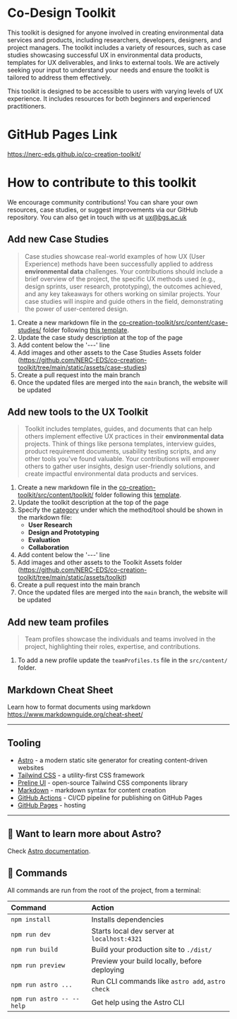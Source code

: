 # Co-Design Toolkit

This toolkit is designed for anyone involved in creating environmental data services and products, including researchers, developers, designers, and project managers. The toolkit includes a variety of resources, such as case studies showcasing successful UX in environmental data products, templates for UX deliverables, and links to external tools. We are actively seeking your input to understand your needs and ensure the toolkit is tailored to address them effectively.

This toolkit is designed to be accessible to users with varying levels of UX experience. It includes resources for both beginners and experienced practitioners.

# GitHub Pages Link

https://nerc-eds.github.io/co-creation-toolkit/

# How to contribute to this toolkit

We encourage community contributions! You can share your own resources, case studies, or suggest improvements via our GitHub repository. You can also get in touch with us at ux@bgs.ac.uk

## Add new Case Studies

> Case studies showcase real-world examples of how UX (User Experience) methods have been successfully applied to address **environmental data** challenges. Your contributions should include a brief overview of the project, the specific UX methods used (e.g., design sprints, user research, prototyping), the outcomes achieved, and any key takeaways for others working on similar projects. Your case studies will inspire and guide others in the field, demonstrating the power of user-centered design.

1. Create a new markdown file in the [co-creation-toolkit/src/content/case-studies/](https://github.com/NERC-EDS/co-creation-toolkit/tree/main/src/content/case-studies) folder following [this template](https://github.com/NERC-EDS/co-creation-toolkit/blob/main/src/content/templates/case-study.md).
2. Update the case study description at the top of the page
3. Add content below the '---' line
4. Add images and other assets to the Case Studies Assets folder (https://github.com/NERC-EDS/co-creation-toolkit/tree/main/static/assets/case-studies)
5. Create a pull request into the main branch
6. Once the updated files are merged into the `main` branch, the website will be updated

## Add new tools to the UX Toolkit

> Toolkit includes templates, guides, and documents that can help others implement effective UX practices in their **environmental data** projects. Think of things like persona templates, interview guides, product requirement documents, usability testing scripts, and any other tools you've found valuable. Your contributions will empower others to gather user insights, design user-friendly solutions, and create impactful environmental data products and services.

1. Create a new markdown file in the [co-creation-toolkit/src/content/toolkit/](https://github.com/NERC-EDS/co-creation-toolkit/tree/main/src/content/toolkit) folder following this [template](https://github.com/NERC-EDS/co-creation-toolkit/blob/main/src/content/templates/toolkit-method.md).
2. Update the toolkit description at the top of the page
3. Specify the [category](https://pautva.github.io/co-creation-toolkit/toolkit/) under which the method/tool should be shown in the markdown file: 
    * **User Research**
    * **Design and Prototyping**
    * **Evaluation**
    * **Collaboration**
4. Add content below the '---' line
5. Add images and other assets to the Toolkit Assets folder (https://github.com/NERC-EDS/co-creation-toolkit/tree/main/static/assets/toolkit)
6. Create a pull request into the main branch
7. Once the updated files are merged into the `main` branch, the website will be updated

## Add new team profiles

> Team profiles showcase the individuals and teams involved in the project, highlighting their roles, expertise, and contributions. 

1. To add a new profile update the `teamProfiles.ts` file in the `src/content/` folder.

## Markdown Cheat Sheet

Learn how to format documents using markdown https://www.markdownguide.org/cheat-sheet/

---

## Tooling

* [Astro](https://astro.build/) - a modern static site generator for creating content-driven websites
* [Tailwind CSS](https://tailwindcss.com/) - a utility-first CSS framework
* [Preline UI](https://preline.co/) - open-source Tailwind CSS components library 
* [Markdown](https://www.markdownguide.org/cheat-sheet/) - markdown syntax for content creation
* [GitHub Actions](https://docs.astro.build/en/guides/deploy/github/) - CI/CD pipeline for publishing on GitHub Pages
* [GitHub Pages](https://docs.github.com/en/pages/quickstart) - hosting

---

## 👀 Want to learn more about Astro?

Check [Astro documentation](https://docs.astro.build).

## 🧞 Commands

All commands are run from the root of the project, from a terminal:

| Command                   | Action                                           |
| :------------------------ | :----------------------------------------------- |
| `npm install`             | Installs dependencies                            |
| `npm run dev`             | Starts local dev server at `localhost:4321`      |
| `npm run build`           | Build your production site to `./dist/`          |
| `npm run preview`         | Preview your build locally, before deploying     |
| `npm run astro ...`       | Run CLI commands like `astro add`, `astro check` |
| `npm run astro -- --help` | Get help using the Astro CLI                     |
